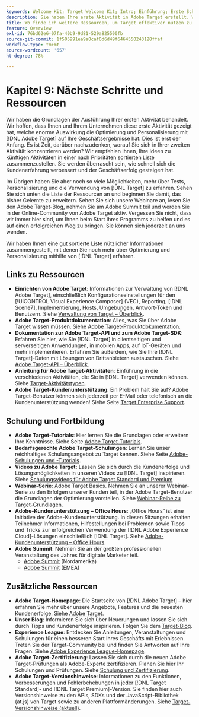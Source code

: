 ```yaml
---
keywords: Welcome Kit; Target Welcome Kit; Intro; Einführung; Erste Schritte
description: Sie haben Ihre erste Aktivität in Adobe Target erstellt. Wie geht es weiter? In diesem Artikel finden Sie Links zu weiteren Ressourcen, Tutorials und Videoanleitungen.
title: Wo finde ich weitere Ressourcen, um Target effektiver nutzen zu können?
feature: Overview
exl-id: 76bd62e6-07fa-40b9-9d81-529a825500fb
source-git-commit: 1f505991ea9a0caf0d6d49f6464550243128ffaf
workflow-type: tm+mt
source-wordcount: '657'
ht-degree: 78%

---
```


# Kapitel 9: Nächste Schritte und Ressourcen

Wir haben die Grundlagen der Ausführung Ihrer ersten Aktivität behandelt. Wir hoffen, dass Ihnen und Ihrem Unternehmen diese erste Aktivität gezeigt hat, welche enorme Auswirkung die Optimierung und Personalisierung mit [!DNL Adobe Target] auf Ihre Geschäftsergebnisse hat. Dies ist erst der Anfang. Es ist Zeit, darüber nachzudenken, worauf Sie sich in Ihrer zweiten Aktivität konzentrieren werden? Wir empfehlen Ihnen, Ihre Ideen zu künftigen Aktivitäten in einer nach Prioritäten sortierten Liste zusammenzustellen. Sie werden überrascht sein, wie schnell sich die Kundenerfahrung verbessert und der Geschäftserfolg gesteigert hat.

Im Übrigen haben Sie aber noch so viele Möglichkeiten, mehr über Tests, Personalisierung und die Verwendung von [!DNL Target] zu erfahren. Sehen Sie sich unten die Liste der Ressourcen an und beginnen Sie damit, das bisher Gelernte zu erweitern. Sehen Sie sich unsere Webinare an, lesen Sie den Adobe Target-Blog, nehmen Sie am Adobe Summit teil und werden Sie in der Online-Community von Adobe Target aktiv. Vergessen Sie nicht, dass wir immer hier sind, um Ihnen beim Start Ihres Programms zu helfen und es auf einen erfolgreichen Weg zu bringen. Sie können sich jederzeit an uns wenden.

Wir haben Ihnen eine gut sortierte Liste nützlicher Informationen zusammengestellt, mit denen Sie noch mehr über Optimierung und Personalisierung mithilfe von [!DNL Target] erfahren.

## Links zu Ressourcen

* **Einrichten von Adobe Target**: Informationen zur Verwaltung von [!DNL Adobe Target], einschließlich Konfigurationseinstellungen für den [!UICONTROL Visual Experience Composer] (VEC), Reporting, [!DNL Scene7], Implementierung, Hosts, Umgebungen, Antwort-Token und Benutzern. Siehe [Verwaltung von Target – Überblick](/help/main/administrating-target/administrating-target.md).
* **Adobe Target-Produktdokumentation**: Alles, was Sie über Adobe Target wissen müssen. Siehe [Adobe Target-Produktdokumentation](https://experienceleague.adobe.com/docs/target/using/target-home.html?lang=de).
* **Dokumentation zur Adobe Target-API und zum Adobe Target-SDK**: Erfahren Sie hier, wie Sie [!DNL Target] in clientseitigen und serverseitigen Anwendungen, in mobilen Apps, auf IoT-Geräten und mehr implementieren. Erfahren Sie außerdem, wie Sie Ihre [!DNL Target]-Daten mit Lösungen von Drittanbietern austauschen. Siehe [Adobe Target-API – Überblick](/help/main/api/api-overview.md).
* **Anleitung für Adobe Target-Aktivitäten**: Einführung in die verschiedenen Aktivitäten, die Sie in [!DNL Target] verwenden können. Siehe [Target-Aktivitätstypen](/help/main/c-activities/target-activities-guide.md).
* **Adobe Target-Kundenunterstützung**: Ein Problem hält Sie auf? Adobe Target-Benutzer können sich jederzeit per E-Mail oder telefonisch an die Kundenunterstützung wenden! Siehe Seite [Target Enterprise Support](https://helpx.adobe.com/de/contact/enterprise-support.ec.html#target).

## Schulung und Fortbildung

* **Adobe Target-Tutorials**: Hier lernen Sie die Grundlagen oder erweitern Ihre Kenntnisse. Siehe Seite [Adobe Target-Tutorials](https://experienceleague.adobe.com/docs/target-learn/tutorials/overview.html?lang=de).
* **Bedarfsgerechte Adobe Target-Schulungen**: Lernen Sie unser reichhaltiges Schulungsangebot zu Target kennen. Siehe Seite [Adobe-Schulungen und -Tutorials](https://helpx.adobe.com/de/learning.html?promoid=KAUDK).
* **Videos zu Adobe Target:** Lassen Sie sich durch die Kundenerfolge und Lösungsmöglichkeiten in unseren Videos zu [!DNL Target] inspirieren. Siehe [Schulungsvideos für Adobe Target Standard und Premium](/help/main/c-intro/target-standard-premium-training-videos.md)
* **Webinar-Serie**: Adobe Target Basics. Nehmen Sie an unserer Webinar-Serie zu den Erfolgen unserer Kunden teil, in der Adobe Target-Benutzer die Grundlagen der Optimierung vorstellen. Siehe [Webinar-Reihe zu Target-Grundlagen](/help/main/cmp-resources-and-contact-information.md#concept_11902FAC95C64479AABE020557A7EEE4).
* **Adobe-Kundenunterstützung – Office Hours**: „Office Hours“ ist eine Initiative der Adobe-Kundenunterstützung. In diesen Sitzungen erhalten Teilnehmer Informationen, Hilfestellungen bei Problemen sowie Tipps und Tricks zur erfolgreichen Verwendung der [!DNL Adobe Experience Cloud]-Lösungen einschließlich [!DNL Target]. Siehe [Adobe-Kundenunterstützung – Office Hours](/help/main/cmp-resources-and-contact-information.md#concept_58EA30379D3B48C4848BA2A8C464A5B7).
* **Adobe Summit**: Nehmen Sie an der größten professionellen Veranstaltung des Jahres für digitale Marketer teil.
   * [Adobe Summit](https://summit.adobe.com/na/) (Nordamerika)
   * [Adobe Summit](https://summit-emea.adobe.com/emea/) (EMEA)

## Zusätzliche Ressourcen

* **Adobe Target-Homepage**: Die Startseite von [!DNL Adobe Target] – hier erfahren Sie mehr über unsere Angebote, Features und die neuesten Kundenerfolge. Siehe [Adobe Target](https://www.adobe.com/de/marketing/target.html).
* **Unser Blog**: Informieren Sie sich über Neuerungen und lassen Sie sich durch Tipps und Kundenerfolge inspirieren. Folgen Sie dem [Target-Blog](https://blog.adobe.com/en/topics/target).
* **Experience League**: Entdecken Sie Anleitungen, Veranstaltungen und Schulungen für einen besseren Start Ihres Geschäfts mit Erlebnissen. Treten Sie der Target-Community bei und finden Sie Antworten auf Ihre Fragen. Siehe [Adobe Experience League-Homepage](https://experienceleague.adobe.com/de?lang=de#home).
* **Adobe Target-Zertifizierung**: Lassen Sie sich durch die neuen Adobe Target-Prüfungen als Adobe-Experte zertifizieren. Planen Sie hier Ihr Schulungen und Prüfungen. Siehe [Schulung und Zertifizierung](/help/main/c-intro/training-and-certification.md).
* **Adobe Target-Versionshinweise**: Informationen zu den Funktionen, Verbesserungen und Fehlerbehebungen in jeder [!DNL Target Standard]- und [!DNL Target Premium]-Version. Sie finden hier auch Versionshinweise zu den APIs, SDKs und der JavaScript-Bibliothek (at.js) von Target sowie zu anderen Plattformänderungen. Siehe [Target-Versionshinweise (aktuell)](/help/main/r-release-notes/release-notes.md).
